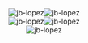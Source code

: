 <!--
### Hi there 👋

**jb-lopez/jb-lopez** is a ✨ _special_ ✨ repository because its `README.md` (this file) appears on your GitHub profile.

Here are some ideas to get you started:

- 🔭 I’m currently working on ...
- 🌱 I’m currently learning ...
- 👯 I’m looking to collaborate on ...
- 🤔 I’m looking for help with ...
- 💬 Ask me about ...
- 📫 How to reach me: ...
- 😄 Pronouns: ...
- ⚡ Fun fact: ...
-->

<div style="display: grid; grid-template-columns: 1fr 1fr;width: max-content;align-items: center;justify-items: center;">
    <img src="https://github-readme-stats.vercel.app/api?username=jb-lopez&amp;show_icons=true&amp;theme=dark&amp;count_private=true&amp;locale=en&amp;bg_color=000000" alt="jb-lopez" style="grid-area: 1 / 1 / 2 / 2;">
    <img src="https://github-readme-streak-stats.herokuapp.com?user=jb-lopez&amp;theme=chartreuse-dark&amp;background=000000" alt="jb-lopez" style="grid-area: 1 / 2 / 2 / 3;">
    <img src="https://github-readme-stats.vercel.app/api/wakatime?username=lopezcoder&amp;theme=dark&amp;layout=compact&amp;custom_title=Time%20by%20language%20last%207%20days&amp;bg_color=000000" alt="jb-lopez">
    <img src="https://github-readme-stats.vercel.app/api/top-langs?username=jb-lopez&amp;show_icons=true&amp;theme=dark&amp;locale=en&amp;layout=compact&amp;bg_color=000000&card_width=445" alt="jb-lopez">
    <img src="https://activity-graph.herokuapp.com/graph?username=jb-lopez&amp;theme=react-dark&amp;bg_color=000000" alt="jb-lopez" style="grid-area: 3 / 1 / 4 / 3;">
</div>
